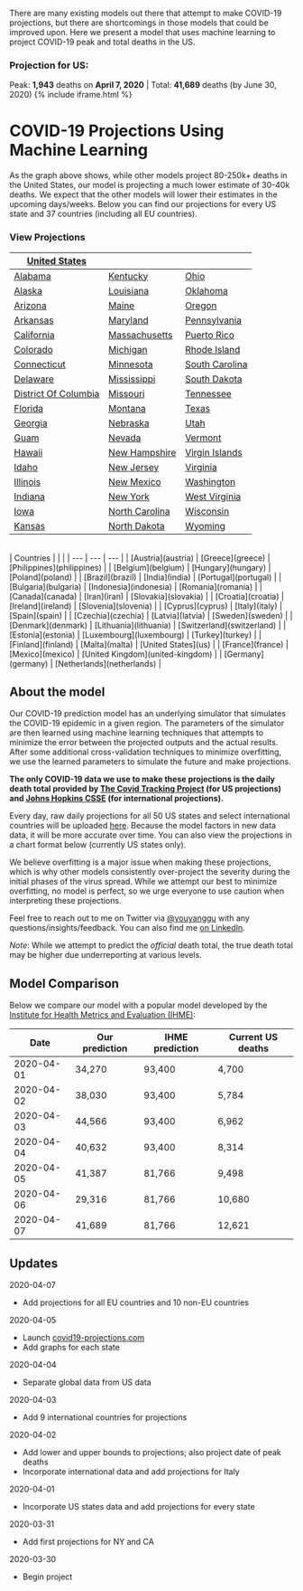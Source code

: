 There are many existing models out there that attempt to make COVID-19 projections, but there are shortcomings in those models that could be improved upon. Here we present a model that uses machine learning to project COVID-19 peak and total deaths in the US. 

### Projection for US:
Peak: **1,943** deaths on **April 7, 2020** | Total: **41,689** deaths (by June 30, 2020) {% include iframe.html %}
# COVID-19 Projections Using Machine Learning

As the graph above shows, while other models project 80-250k+ deaths in the United States, our model is projecting a much lower estimate of 30-40k deaths. We expect that the other models will lower their estimates in the upcoming days/weeks. Below you can find our projections for every US state and 37 countries (including all EU countries).

### View Projections

| [United States](us) |  |  |
| --- | --- | --- |
| [Alabama](us-al) | [Kentucky](us-ky) | [Ohio](us-oh) |
| [Alaska](us-ak) | [Louisiana](us-la) | [Oklahoma](us-ok) |
| [Arizona](us-az) | [Maine](us-me) | [Oregon](us-or) |
| [Arkansas](us-ar) | [Maryland](us-md) | [Pennsylvania](us-pa) |
| [California](us-ca) | [Massachusetts](us-ma) | [Puerto Rico](us-pr) |
| [Colorado](us-co) | [Michigan](us-mi) | [Rhode Island](us-ri) |
| [Connecticut](us-ct) | [Minnesota](us-mn) | [South Carolina](us-sc) |
| [Delaware](us-de) | [Mississippi](us-ms) | [South Dakota](us-sd) |
| [District Of Columbia](us-dc) | [Missouri](us-mo) | [Tennessee](us-tn) |
| [Florida](us-fl) | [Montana](us-mt) | [Texas](us-tx) |
| [Georgia](us-ga) | [Nebraska](us-ne) | [Utah](us-ut) |
| [Guam](us-gu) | [Nevada](us-nv) | [Vermont](us-vt) |
| [Hawaii](us-hi) | [New Hampshire](us-nh) | [Virgin Islands](us-vi) |
| [Idaho](us-id) | [New Jersey](us-nj) | [Virginia](us-va) |
| [Illinois](us-il) | [New Mexico](us-nm) | [Washington](us-wa) |
| [Indiana](us-in) | [New York](us-ny) | [West Virginia](us-wv) |
| [Iowa](us-ia) | [North Carolina](us-nc) | [Wisconsin](us-wi) |
| [Kansas](us-ks) | [North Dakota](us-nd) | [Wyoming](us-wy) |

<br />
| Countries |  |  |
| --- | --- | --- |
| [Austria](austria) | [Greece](greece) | [Philippines](philippines) |
| [Belgium](belgium) | [Hungary](hungary) | [Poland](poland) |
| [Brazil](brazil) | [India](india) | [Portugal](portugal) |
| [Bulgaria](bulgaria) | [Indonesia](indonesia) | [Romania](romania) |
| [Canada](canada) | [Iran](iran) | [Slovakia](slovakia) |
| [Croatia](croatia) | [Ireland](ireland) | [Slovenia](slovenia) |
| [Cyprus](cyprus) | [Italy](italy) | [Spain](spain) |
| [Czechia](czechia) | [Latvia](latvia) | [Sweden](sweden) |
| [Denmark](denmark) | [Lithuania](lithuania) | [Switzerland](switzerland) |
| [Estonia](estonia) | [Luxembourg](luxembourg) | [Turkey](turkey) |
| [Finland](finland) | [Malta](malta) | [United States](us) |
| [France](france) | [Mexico](mexico) | [United Kingdom](united-kingdom) |
| [Germany](germany) | [Netherlands](netherlands) |

## About the model

Our COVID-19 prediction model has an underlying simulator that simulates the COVID-19 epidemic in a given region. The parameters of the simulator are then learned using machine learning techniques that attempts to minimize the error between the projected outputs and the actual results. After some additional cross-validation techniques to minimize overfitting, we use the learned parameters to simulate the future and make projections.

**The only COVID-19 data we use to make these projections is the daily death total provided by [The Covid Tracking Project](https://covidtracking.com/) (for US projections) and [Johns Hopkins CSSE](https://github.com/CSSEGISandData/COVID-19) (for international projections).**

Every day, raw daily projections for all 50 US states and select international countries will be uploaded [here](https://github.com/youyanggu/covid19_projections/projections). Because the model factors in new data data, it will be more accurate over time. You can also view the projections in a chart format below (currently US states only).

We believe overfitting is a major issue when making these projections, which is why other models consistently over-project the severity during the initial phases of the virus spread. While we attempt our best to minimize overfitting, no model is perfect, so we urge everyone to use caution when interpreting these projections.

Feel free to reach out to me on Twitter via [@youyanggu](https://twitter.com/youyanggu) with any questions/insights/feedback. You can also find me [on LinkedIn](https://www.linkedin.com/in/youyanggu/).

_Note_: While we attempt to predict the _official_ death total, the true death total may be higher due underreporting at various levels.

## Model Comparison
Below we compare our model with a popular model developed by the [Institute for Health Metrics and Evaluation (IHME)](https://covid19.healthdata.org/):

| Date | Our prediction | IHME prediction | Current US deaths
| --- | --- | --- | --- |
| 2020-04-01 | 34,270 | 93,400 | 4,700
| 2020-04-02 | 38,030 | 93,400 | 5,784
| 2020-04-03 | 44,566 | 93,400 | 6,962
| 2020-04-04 | 40,632 | 93,400 | 8,314
| 2020-04-05 | 41,387 | 81,766 | 9,498
| 2020-04-06 | 29,316 | 81,766 | 10,680
| 2020-04-07 | 41,689 | 81,766 | 12,621

## Updates

2020-04-07
* Add projections for all EU countries and 10 non-EU countries

2020-04-05
* Launch [covid19-projections.com](https://covid19-projections.com/)
* Add graphs for each state

2020-04-04
* Separate global data from US data

2020-04-03
* Add 9 international countries for projections

2020-04-02
* Add lower and upper bounds to projections; also project date of peak deaths
* Incorporate international data and add projections for Italy

2020-04-01
* Incorporate US states data and add projections for every state

2020-03-31
* Add first projections for NY and CA

2020-03-30
* Begin project
